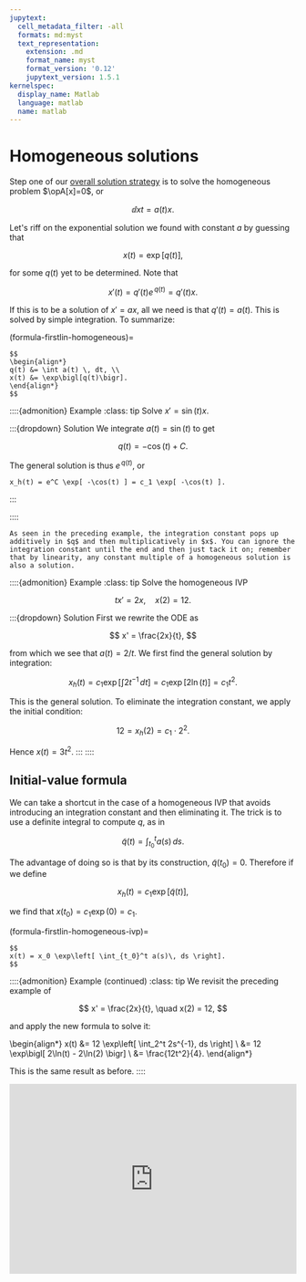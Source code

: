 ```yaml
---
jupytext:
  cell_metadata_filter: -all
  formats: md:myst
  text_representation:
    extension: .md
    format_name: myst
    format_version: '0.12'
    jupytext_version: 1.5.1
kernelspec:
  display_name: Matlab
  language: matlab
  name: matlab
---
```

# Homogeneous solutions

Step one of our [overall solution strategy](algorithm-firstlin-solve) is to solve the homogeneous problem $\opA[x]=0$, or

$$
\dd{x}{t} = a(t) x.
$$

Let's riff on the exponential solution we found with constant $a$ by guessing that

$$
x(t) = \exp\bigl[q(t)\bigr],
$$

for some $q(t)$ yet to be determined. Note that 

$$
x'(t) = q'(t) e^{\,q(t)} = q'(t) x.
$$

If this is to be a solution of $x'=ax$, all we need is that $q'(t)=a(t)$. This is solved by simple integration. To summarize:

(formula-firstlin-homogeneous)=

````{proof:formula} Solution of $x'=a(t)x$
$$
\begin{align*}
q(t) &= \int a(t) \, dt, \\
x(t) &= \exp\bigl[q(t)\bigr].
\end{align*}
$$
````

::::{admonition} Example
:class: tip
Solve $x'=\sin(t) x$. 

:::{dropdown} Solution
We integrate $a(t)=\sin(t)$ to get 

$$
q(t) = -\cos(t)+C.
$$

The general solution is thus $e^{\,q(t)}$, or 

```{math}
x_h(t) = e^C \exp[ -\cos(t) ] = c_1 \exp[ -\cos(t) ].
```
:::

::::

```{note}
As seen in the preceding example, the integration constant pops up additively in $q$ and then multiplicatively in $x$. You can ignore the integration constant until the end and then just tack it on; remember that by linearity, any constant multiple of a homogeneous solution is also a solution.
```

::::{admonition} Example
:class: tip
Solve the homogeneous IVP

$$
t x' = 2x, \quad x(2) = 12.
$$

:::{dropdown} Solution
First we rewrite the ODE as 

$$
x' = \frac{2x}{t},
$$

from which we see that $a(t)=2/t$. We first find the general solution by integration:

$$
x_h(t) = c_1 \exp\left[ \int 2t^{-1}\, dt \right] = c_1 \exp\bigl[2\ln(t)\bigr] = c_1 t^2.
$$

This is the general solution. To eliminate the integration constant, we apply the initial condition:

$$
12 = x_h(2) = c_1\cdot 2^2.
$$

Hence $x(t) = 3t^2$.
:::
::::

## Initial-value formula

We can take a shortcut in the case of a homogeneous IVP that avoids introducing an integration constant and then eliminating it. The trick is to use a definite integral to compute $q$, as in

$$
\tilde{q}(t) = \int_{t_0}^t a(s)\, ds.
$$

The advantage of doing so is that by its construction, $\tilde{q}(t_0)=0$. Therefore if we define

$$
x_h(t)= c_1\exp\bigl[\tilde{q}(t)\bigr],
$$

we find that $x(t_0)=c_1\exp(0)=c_1$.

(formula-firstlin-homogeneous-ivp)=

````{proof:formula} Solution of $x' = a(t)x,$ $x(t_0)=x_0$
$$
x(t) = x_0 \exp\left[ \int_{t_0}^t a(s)\, ds \right].
$$
````

::::{admonition} Example (continued)
:class: tip
We revisit the preceding example of

$$
x' = \frac{2x}{t}, \quad x(2) = 12,
$$

and apply the new formula to solve it:

\begin{align*}
x(t) &= 12 \exp\left[ \int_2^t 2s^{-1}\, ds \right] \\ 
&= 12 \exp\bigl[ 2\ln(t) - 2\ln(2) \bigr] \\ 
&= \frac{12t^2}{4}.
\end{align*}

This is the same result as before.
::::

<div style="max-width:608px"><div style="position:relative;padding-bottom:66.118421052632%"><iframe id="kaltura_player" src="https://cdnapisec.kaltura.com/p/2358381/sp/235838100/embedIframeJs/uiconf_id/43030021/partner_id/2358381?iframeembed=true&playerId=kaltura_player&entry_id=1_vx4rbh9b&flashvars[streamerType]=auto&amp;flashvars[localizationCode]=en&amp;flashvars[leadWithHTML5]=true&amp;flashvars[sideBarContainer.plugin]=true&amp;flashvars[sideBarContainer.position]=left&amp;flashvars[sideBarContainer.clickToClose]=true&amp;flashvars[chapters.plugin]=true&amp;flashvars[chapters.layout]=vertical&amp;flashvars[chapters.thumbnailRotator]=false&amp;flashvars[streamSelector.plugin]=true&amp;flashvars[EmbedPlayer.SpinnerTarget]=videoHolder&amp;flashvars[dualScreen.plugin]=true&amp;flashvars[Kaltura.addCrossoriginToIframe]=true&amp;&wid=1_yghngxn3" width="608" height="402" allowfullscreen webkitallowfullscreen mozAllowFullScreen allow="autoplay *; fullscreen *; encrypted-media *" sandbox="allow-forms allow-same-origin allow-scripts allow-top-navigation allow-pointer-lock allow-popups allow-modals allow-orientation-lock allow-popups-to-escape-sandbox allow-presentation allow-top-navigation-by-user-activation" frameborder="0" title="Kaltura Player" style="position:absolute;top:0;left:0;width:100%;height:100%"></iframe></div></div>
